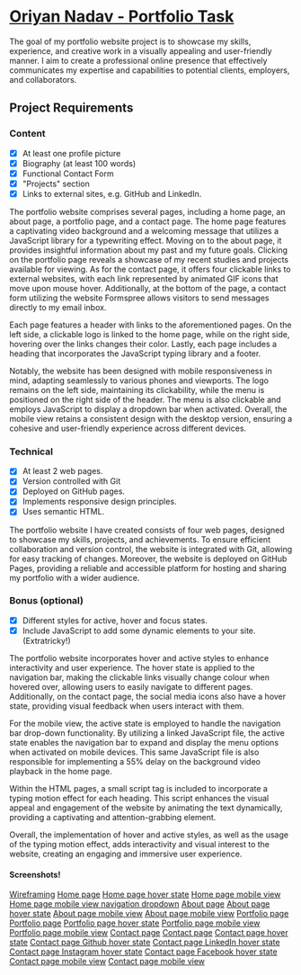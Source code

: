 # [Oriyan Nadav - Portfolio Task](https://oriyannadav.github.io/She_Codes_Portfolio/)

The goal of my portfolio website project is to showcase my skills, experience, and creative work in a visually appealing and user-friendly manner. I aim to create a professional online presence that effectively communicates my expertise and capabilities to potential clients, employers, and collaborators.

## Project Requirements

### Content
- [x] At least one profile picture
- [x] Biography (at least 100 words)
- [x] Functional Contact Form
- [x] "Projects" section
- [x] Links to external sites, e.g. GitHub and LinkedIn.

The portfolio website comprises several pages, including a home page, an about page, a portfolio page, and a contact page. The home page features a captivating video background and a welcoming message that utilizes a JavaScript library for a typewriting effect. Moving on to the about page, it provides insightful information about my past and my future goals. Clicking on the portfolio page reveals a showcase of my recent studies and projects available for viewing. As for the contact page, it offers four clickable links to external websites, with each link represented by animated GIF icons that move upon mouse hover. Additionally, at the bottom of the page, a contact form utilizing the website Formspree allows visitors to send messages directly to my email inbox. 

Each page features a header with links to the aforementioned pages. On the left side, a clickable logo is linked to the home page, while on the right side, hovering over the links changes their color. Lastly, each page includes a heading that incorporates the JavaScript typing library and a footer.

Notably, the website has been designed with mobile responsiveness in mind, adapting seamlessly to various phones and viewports. The logo remains on the left side, maintaining its clickability, while the menu is positioned on the right side of the header. The menu is also clickable and employs JavaScript to display a dropdown bar when activated. Overall, the mobile view retains a consistent design with the desktop version, ensuring a cohesive and user-friendly experience across different devices.


### Technical
- [x] At least 2 web pages.
- [x] Version controlled with Git
- [x] Deployed on GitHub pages.
- [x] Implements responsive design principles.
- [x] Uses semantic HTML.

The portfolio website I have created consists of four web pages, designed to showcase my skills, projects, and achievements. To ensure efficient collaboration and version control, the website is integrated with Git, allowing for easy tracking of changes. Moreover, the website is deployed on GitHub Pages, providing a reliable and accessible platform for hosting and sharing my portfolio with a wider audience.

### Bonus (optional)
- [x] Different styles for active, hover and focus states.
- [x] Include JavaScript to add some dynamic elements to your site. (Extratricky!)

The portfolio website incorporates hover and active styles to enhance interactivity and user experience. The hover state is applied to the navigation bar, making the clickable links visually change colour when hovered over, allowing users to easily navigate to different pages. Additionally, on the contact page, the social media icons also have a hover state, providing visual feedback when users interact with them.

For the mobile view, the active state is employed to handle the navigation bar drop-down functionality. By utilizing a linked JavaScript file, the active state enables the navigation bar to expand and display the menu options when activated on mobile devices. This same JavaScript file is also responsible for implementing a 55% delay on the background video playback in the home page.

Within the HTML pages, a small script tag is included to incorporate a typing motion effect for each heading. This script enhances the visual appeal and engagement of the website by animating the text dynamically, providing a captivating and attention-grabbing element.

Overall, the implementation of hover and active styles, as well as the usage of the typing motion effect, adds interactivity and visual interest to the website, creating an engaging and immersive user experience.

#### Screenshots!
[Wireframing](screenshots/Wireframe-Portfolio.png)
[Home page](screenshots/screenshot-home-page.png)
[Home page hover state](screenshots/screenshot-home-page-hover-state.png)
[Home page mobile view](screenshots/screenshot-home-page-mobile.png)
[Home page mobile view navigation dropdown](screenshots/screenshot-home-page-mobile-navigation-dropdown.png)
[About page](screenshots/screenshot-about-page.png)
[About page hover state](screenshots/screenshot-about-page-hover-state.png)
[About page mobile view](screenshots/screenshot-about-page-mobile1.png)
[About page mobile view](screenshots/screenshot-about-page-mobile2.png)
[Portfolio page](screenshots/screenshot-portfolio-page1.png)
[Portfolio page](screenshots/screenshot-portfolio-page-mobile2.png)
[Portfolio page hover state](screenshots/screenshot-portfolio-page-hover-state.png)
[Portfolio page mobile view](screenshots/screenshot-portfolio-page-mobile1.png)
[Portfolio page mobile view](screenshots/screenshot-portfolio-page-mobile2.png)
[Contact page](screenshots/screenshot-contact-page1.png)
[Contact page](screenshots/screenshot-contact-page2.png)
[Contact page hover state](screenshots/screenshot-contact-page-hover-state.png)
[Contact page Github hover state](screenshots/screenshot-contact-page-github-hover-state.png)
[Contact page LinkedIn hover state](screenshots/screenshot-contact-page-linkedin-hover-state.png)
[Contact page Instagram hover state](screenshots/screenshot-contact-page-instagram-hover-state.png)
[Contact page Facebook hover state](screenshots/screenshot-contact-page-facebook-hover-state.png)
[Contact page mobile view](screenshots/screenshot-contact-page-mobile1.png)
[Contact page mobile view](screenshots/screenshot-contact-page-mobile2.png)